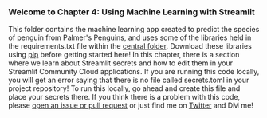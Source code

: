 ### Welcome to Chapter 4: Using Machine Learning with Streamlit

This folder contains the machine learning app created to predict the species of penguin from Palmer's Penguins, and uses some of the libraries held in the requirements.txt file within the [central folder](https://github.com/tylerjrichards/Streamlit-for-Data-Science/blob/main/requirements.txt). Download these libraries using [pip](https://note.nkmk.me/en/python-pip-install-requirements/) before getting started here!
In this chapter, there is a section where we learn about Streamlit secrets and how to edit them in your Streamlit Community Cloud applications. If you are running this code locally, you will get an error saying that there is no file called secrets.toml in your project repository! To run this locally, go ahead and create this file and place your secrets there.
If you think there is a problem with this code, please [open an issue or pull request](https://docs.github.com/en/desktop/contributing-and-collaborating-using-github-desktop/working-with-your-remote-repository-on-github-or-github-enterprise/creating-an-issue-or-pull-request) or just find me on [Twitter](https://www.twitter.com/tylerjrichards) and DM me!
